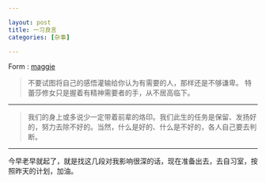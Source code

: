 ```yaml
---

layout: post
title: 一习良言
categories: [杂事]

---
```


Form : [maggie](http://weibo.com/beijingmaggie)

> 不要试图将自己的感悟灌输给你认为有需要的人，那样还是不够谦卑。 特蕾莎修女只是握着有精神需要者的手，从不居高临下。

---

> 我们的身上或多说少一定带着前辈的烙印。我们此生的任务是保留、发扬好的，努力去除不好的。当然，什么是好的、什么是不好的，各人自己要去判断。

---

今早老早就起了，就是找这几段对我影响很深的话，现在准备出去，去自习室，按照昨天的计划，加油。